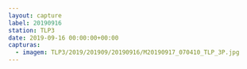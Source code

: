 ```yaml
---
layout: capture
label: 20190916
station: TLP3
date: 2019-09-16 00:00:00+00:00
capturas:
  - imagem: TLP3/2019/201909/20190916/M20190917_070410_TLP_3P.jpg
---
```

